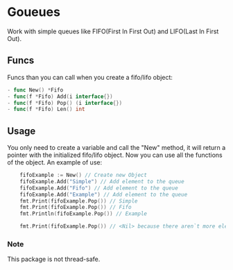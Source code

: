# Goueues
Work with simple queues like FIFO(First In First Out) and LIFO(Last In First Out).

## Funcs
Funcs than you can call when you create a fifo/lifo object:

```Go
- func New() *Fifo
- func(f *Fifo) Add(i interface{})
- func(f *Fifo) Pop() (i interface{})
- func(f *Fifo) Len() int
```

## Usage
You only need to create a variable and call the "New" method, it will return a pointer with the initialized fifo/lifo object. Now you can use all the functions of the object. An example of use:

```Go
	fifoExample := New() // Create new Object
	fifoExample.Add("Simple") // Add element to the queue
	fifoExample.Add("Fifo") // Add element to the queue
	fifoExample.Add("Example") // Add element to the queue
	fmt.Print(fifoExample.Pop()) // Simple
	fmt.Print(fifoExample.Pop()) // Fifo
	fmt.Println(fifoExample.Pop()) // Example

	fmt.Print(fifoExample.Pop()) // <Nil> because there aren`t more elements in the queue
```

### Note
This package is not thread-safe.
